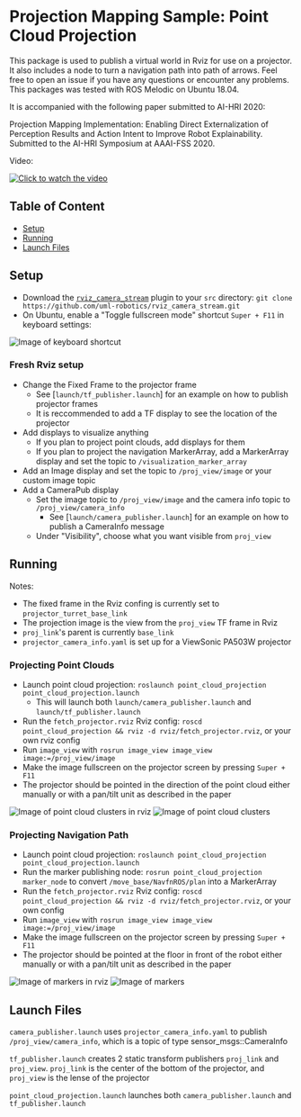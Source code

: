 # Projection Mapping Sample: Point Cloud Projection

This package is used to publish a virtual world in Rviz for use on a projector. It also includes a node to turn a navigation path into path of arrows. Feel free to open an issue if you have any questions or encounter any problems. This packages was tested with ROS Melodic on Ubuntu 18.04.

It is accompanied with the following paper submitted to AI-HRI 2020:

Projection Mapping Implementation: Enabling Direct Externalization of Perception Results and Action Intent to Improve Robot Explainability. Submitted to the AI-HRI Symposium at AAAI-FSS 2020.

Video:

[![Click to watch the video](images/video_poster.png)](https://www.youtube.com/watch?v=S0z9e2gUrEA)

## Table of Content

 - [Setup](#setup)
 - [Running](#running)
 - [Launch Files](#launch-files)

## Setup

* Download the [`rviz_camera_stream`](https://github.com/uml-robotics/rviz_camera_stream) plugin to your `src` directory: `git clone https://github.com/uml-robotics/rviz_camera_stream.git`
* On Ubuntu, enable a "Toggle fullscreen mode" shortcut `Super + F11` in keyboard settings:

![Image of keyboard shortcut](images/keyboard_shortcut.png "Image of keyboard shortcut")

### Fresh Rviz setup
* Change the Fixed Frame to the projector frame
  * See [`launch/tf_publisher.launch`] for an example on how to publish projector frames
  * It is reccommended to add a TF display to see the location of the projector
* Add displays to visualize anything
  * If you plan to project point clouds, add displays for them
  * If you plan to project the navigation MarkerArray, add a MarkerArray display and set the topic to `/visualization_marker_array`
* Add an Image display and set the topic to `/proj_view/image` or your custom image topic
* Add a CameraPub display
  * Set the image topic to `/proj_view/image` and the camera info topic to `/proj_view/camera_info`
    * See [`launch/camera_publisher.launch`] for an example on how to publish a CameraInfo message
  * Under "Visibility", choose what you want visible from `proj_view`

## Running
Notes:
* The fixed frame in the Rviz confing is currently set to `projector_turret_base_link`
* The projection image is the view from the `proj_view` TF frame in Rviz
* `proj_link`'s parent is currently `base_link`
* `projector_camera_info.yaml` is set up for a ViewSonic PA503W projector 
### Projecting Point Clouds
* Launch point cloud projection: `roslaunch point_cloud_projection point_cloud_projection.launch`
  * This will launch both `launch/camera_publisher.launch` and `launch/tf_publisher.launch`
* Run the `fetch_projector.rviz` Rviz config: `roscd point_cloud_projection && rviz -d rviz/fetch_projector.rviz`, or your own rviz config
* Run `image_view` with `rosrun image_view image_view image:=/proj_view/image`
* Make the image fullscreen on the projector screen by pressing `Super + F11`
* The projector should be pointed in the direction of the point cloud either manually or with a pan/tilt unit as described in the paper

![Image of point cloud clusters in rviz](images/cluster_rviz.png "Image of point cloud clusters in rviz")
![Image of point cloud clusters](images/projection_cluster.png "Image of point cloud clusters")

### Projecting Navigation Path
* Launch point cloud projection: `roslaunch point_cloud_projection point_cloud_projection.launch`
* Run the marker publishing node: `rosrun point_cloud_projection marker_node` to convert `/move_base/NavfnROS/plan` into a MarkerArray
* Run the `fetch_projector.rviz` Rviz config: `roscd point_cloud_projection && rviz -d rviz/fetch_projector.rviz`, or your own config
* Run `image_view` with `rosrun image_view image_view image:=/proj_view/image`
* Make the image fullscreen on the projector screen by pressing `Super + F11`
* The projector should be pointed at the floor in front of the robot either manually or with a pan/tilt unit as described in the paper

![Image of markers in rviz](images/new_arrows.png "Image of markers in rviz")
![Image of markers](images/nav_arrow_image.png "Image of markers")

## Launch Files 
`camera_publisher.launch` uses `projector_camera_info.yaml` to publish `/proj_view/camera_info`, which is a topic of type sensor_msgs::CameraInfo

`tf_publisher.launch` creates 2 static transform publishers `proj_link` and `proj_view`. `proj_link` is the center of the bottom of the projector, and `proj_view` is the lense of the projector

`point_cloud_projection.launch` launches both `camera_publisher.launch` and `tf_publisher.launch`
